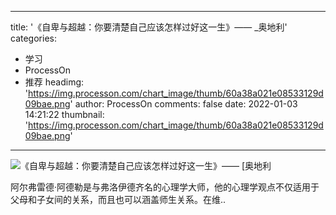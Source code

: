 
---
title: '《自卑与超越：你要清楚自己应该怎样过好这一生》—— _奥地利'
categories: 
 - 学习
 - ProcessOn
 - 推荐
headimg: 'https://img.processon.com/chart_image/thumb/60a38a021e08533129d09bae.png'
author: ProcessOn
comments: false
date: 2022-01-03 14:21:22
thumbnail: 'https://img.processon.com/chart_image/thumb/60a38a021e08533129d09bae.png'
---

<div>   
<img class="thumb" alt="《自卑与超越：你要清楚自己应该怎样过好这一生》—— [奥地利" src="https://img.processon.com/chart_image/thumb/60a38a021e08533129d09bae.png" referrerpolicy="no-referrer">
<p>阿尔弗雷德·阿德勒是与弗洛伊德齐名的心理学大师，他的心理学观点不仅适用于父母和子女间的关系，而且也可以涵盖师生关系。在维..</p>  
</div>
            